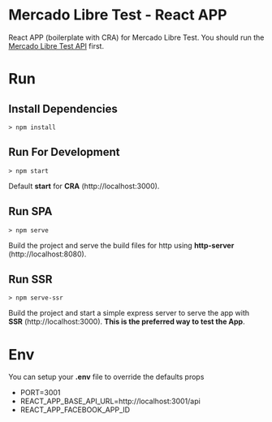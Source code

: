 # Mercado Libre Test - React APP

React APP (boilerplate with CRA) for Mercado Libre Test.
You should run the [Mercado Libre Test API](https://github.com/cyberxander90/ml-api) first.

# Run

## Install Dependencies

```
> npm install
```

## Run For Development

```
> npm start
```

Default **start** for **CRA** (http://localhost:3000).

## Run SPA

```
> npm serve
```

Build the project and serve the build files for http using **http-server** (http://localhost:8080).

## Run SSR

```
> npm serve-ssr
```

Build the project and start a simple express server to serve the app with **SSR** (http://localhost:3000).
**This is the preferred way to test the App**.

# Env

You can setup your **.env** file to override the defaults props

- PORT=3001
- REACT_APP_BASE_API_URL=http://localhost:3001/api
- REACT_APP_FACEBOOK_APP_ID
